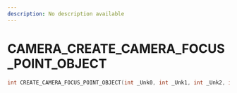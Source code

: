 ```yaml
---
description: No description available 
---
```


# CAMERA\_CREATE_CAMERA_FOCUS_POINT_OBJECT

```cpp
int CREATE_CAMERA_FOCUS_POINT_OBJECT(int _Unk0, int _Unk1, int _Unk2, int _Unk3, int _Unk4, int _Unk5, int _Unk6, int _Unk7);
```